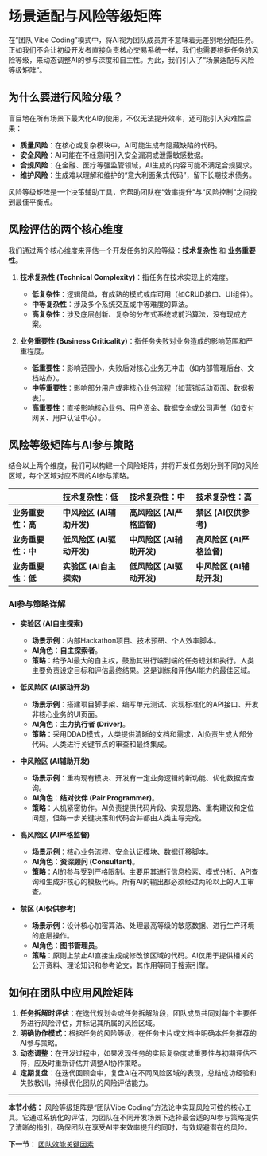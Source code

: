 # 场景适配与风险等级矩阵

在“团队 Vibe Coding”模式中，将AI视为团队成员并不意味着无差别地分配任务。正如我们不会让初级开发者直接负责核心交易系统一样，我们也需要根据任务的风险等级，来动态调整AI的参与深度和自主性。为此，我们引入了“场景适配与风险等级矩阵”。

## 为什么要进行风险分级？

盲目地在所有场景下最大化AI的使用，不仅无法提升效率，还可能引入灾难性后果：

- **质量风险**：在核心或复杂模块中，AI可能生成有隐藏缺陷的代码。
- **安全风险**：AI可能在不经意间引入安全漏洞或泄露敏感数据。
- **合规风险**：在金融、医疗等强监管领域，AI生成的内容可能不满足合规要求。
- **维护风险**：生成难以理解和维护的“意大利面条式代码”，留下长期技术债务。

风险等级矩阵是一个决策辅助工具，它帮助团队在“效率提升”与“风险控制”之间找到最佳平衡点。

## 风险评估的两个核心维度

我们通过两个核心维度来评估一个开发任务的风险等级：**技术复杂性** 和 **业务重要性**。

1.  **技术复杂性 (Technical Complexity)**：指任务在技术实现上的难度。
    - **低复杂性**：逻辑简单，有成熟的模式或库可用（如CRUD接口、UI组件）。
    - **中等复杂性**：涉及多个系统交互或中等难度的算法。
    - **高复杂性**：涉及底层创新、复杂的分布式系统或前沿算法，没有现成方案。

2.  **业务重要性 (Business Criticality)**：指任务失败对业务造成的影响范围和严重程度。
    - **低重要性**：影响范围小，失败后对核心业务无冲击（如内部管理后台、文档站点）。
    - **中等重要性**：影响部分用户或非核心业务流程（如营销活动页面、数据报表）。
    - **高重要性**：直接影响核心业务、用户资金、数据安全或公司声誉（如支付网关、用户认证中心）。

## 风险等级矩阵与AI参与策略

结合以上两个维度，我们可以构建一个风险矩阵，并将开发任务划分到不同的风险区域，每个区域对应不同的AI参与策略。

| | **技术复杂性：低** | **技术复杂性：中** | **技术复杂性：高** |
| :--- | :--- | :--- | :--- |
| **业务重要性：高** | **中风险区 (AI辅助开发)** | **高风险区 (AI严格监督)** | **禁区 (AI仅供参考)** |
| **业务重要性：中** | **低风险区 (AI驱动开发)** | **中风险区 (AI辅助开发)** | **高风险区 (AI严格监督)** |
| **业务重要性：低** | **实验区 (AI自主探索)** | **低风险区 (AI驱动开发)** | **中风险区 (AI辅助开发)** |

### AI参与策略详解

- **实验区 (AI自主探索)**
  - **场景示例**：内部Hackathon项目、技术预研、个人效率脚本。
  - **AI角色**：**自主探索者**。
  - **策略**：给予AI最大的自主权，鼓励其进行端到端的任务规划和执行。人类主要负责设定目标和评估最终结果。这是训练和评估AI能力的最佳区域。

- **低风险区 (AI驱动开发)**
  - **场景示例**：搭建项目脚手架、编写单元测试、实现标准化的API接口、开发非核心业务的UI页面。
  - **AI角色**：**主力执行者 (Driver)**。
  - **策略**：采用DDAD模式，人类提供清晰的文档和需求，AI负责生成大部分代码。人类进行关键节点的审查和最终集成。

- **中风险区 (AI辅助开发)**
  - **场景示例**：重构现有模块、开发有一定业务逻辑的新功能、优化数据库查询。
  - **AI角色**：**结对伙伴 (Pair Programmer)**。
  - **策略**：人机紧密协作。AI负责提供代码片段、实现思路、重构建议和定位问题，但每一步关键决策和代码合并都由人类主导完成。

- **高风险区 (AI严格监督)**
  - **场景示例**：核心业务流程、安全认证模块、数据迁移脚本。
  - **AI角色**：**资深顾问 (Consultant)**。
  - **策略**：AI的参与受到严格限制。主要用其进行信息检索、模式分析、API查询和生成非核心的模板代码。所有AI的输出都必须经过两轮以上的人工审查。

- **禁区 (AI仅供参考)**
  - **场景示例**：设计核心加密算法、处理最高等级的敏感数据、进行生产环境的底层操作。
  - **AI角色**：**图书管理员**。
  - **策略**：原则上禁止AI直接生成或修改该区域的代码。AI仅用于提供相关的公开资料、理论知识和参考论文，其作用等同于搜索引擎。

## 如何在团队中应用风险矩阵

1.  **任务拆解时评估**：在迭代规划会或任务拆解阶段，团队成员共同对每个主要任务进行风险评估，并标记其所属的风险区域。
2.  **明确协作模式**：根据任务的风险等级，在任务卡片或文档中明确本任务推荐的AI参与策略。
3.  **动态调整**：在开发过程中，如果发现任务的实际复杂度或重要性与初期评估不符，应及时重新评估并调整AI协作策略。
4.  **定期复盘**：在迭代回顾会中，复盘AI在不同风险区域的表现，总结成功经验和失败教训，持续优化团队的风险评估能力。

---

**本节小结：** 风险等级矩阵是“团队Vibe Coding”方法论中实现风险可控的核心工具。它通过系统化的评估，为团队在不同开发场景下选择最合适的AI参与策略提供了清晰的指引，确保团队在享受AI带来效率提升的同时，有效规避潜在的风险。

**下一节：** [团队效能关键因素](team-effectiveness.md)